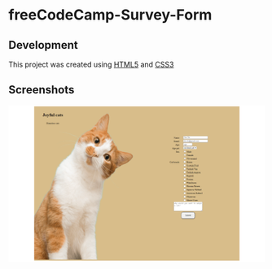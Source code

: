 # freeCodeCamp-Survey-Form

## Development

This project was created using [HTML5](https://en.wikipedia.org/wiki/HTML5) and [CSS3](https://developer.mozilla.org/en-US/docs/Archive/CSS3)

## Screenshots
![''](./demo.png)
 